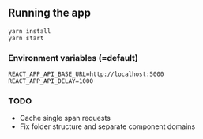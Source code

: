 ## Running the app

```
yarn install
yarn start
```

### Environment variables (=default)

```
REACT_APP_API_BASE_URL=http://localhost:5000
REACT_APP_API_DELAY=1000
```

### TODO

- Cache single span requests
- Fix folder structure and separate component domains
